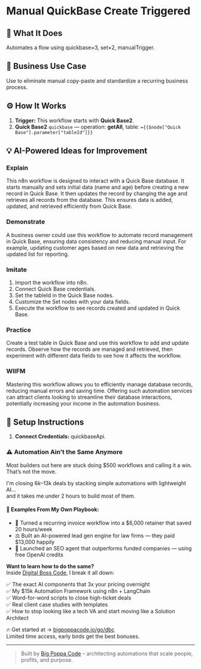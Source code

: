 # Manual QuickBase Create Triggered
  ## 🚀 What It Does
  Automates a flow using quickbase×3, set×2, manualTrigger.
  
  ## 💼 Business Use Case
  Use to eliminate manual copy-paste and standardize a recurring business process.
  
  ## ⚙️ How It Works
  1. **Trigger:** This workflow starts with **Quick Base2**.
  2. **Quick Base2** `quickbase` — operation: **getAll**, table: `={{$node["Quick Base"].parameter["tableId"]}}`
  
  ## 💡 AI-Powered Ideas for Improvement
  ### Explain
This n8n workflow is designed to interact with a Quick Base database. It starts manually and sets initial data (name and age) before creating a new record in Quick Base. It then updates the record by changing the age and retrieves all records from the database. This ensures data is added, updated, and retrieved efficiently from Quick Base.

### Demonstrate
A business owner could use this workflow to automate record management in Quick Base, ensuring data consistency and reducing manual input. For example, updating customer ages based on new data and retrieving the updated list for reporting.

### Imitate
1. Import the workflow into n8n.
2. Connect Quick Base credentials.
3. Set the tableId in the Quick Base nodes.
4. Customize the Set nodes with your data fields.
5. Execute the workflow to see records created and updated in Quick Base.

### Practice
Create a test table in Quick Base and use this workflow to add and update records. Observe how the records are managed and retrieved, then experiment with different data fields to see how it affects the workflow.

### WIIFM
Mastering this workflow allows you to efficiently manage database records, reducing manual errors and saving time. Offering such automation services can attract clients looking to streamline their database interactions, potentially increasing your income in the automation business.
  
  ## 🔧 Setup Instructions
  1. **Connect Credentials:** quickbaseApi.
  
### ⚠️ Automation Ain’t the Same Anymore

Most builders out here are stuck doing $500 workflows and calling it a win.  
That’s not the move.  

I'm closing $6k–$13k deals by stacking simple automations with lightweight AI...  
and it takes me under 2 hours to build most of them.

#### 🧠 Examples From My Own Playbook:
- 🔁 Turned a recurring invoice workflow into a $6,000 retainer that saved 20 hours/week  
- ⚖️ Built an AI-powered lead gen engine for law firms — they paid $13,000 happily  
- 🚀 Launched an SEO agent that outperforms funded companies — using free OpenAI credits  

**Want to learn how to do the same?**  
Inside [Digital Boss Code](https://bigpoppacode.io/go/dbc), I break it all down:

✅ The exact AI components that 3x your pricing overnight  
✅ My $15k Automation Framework using n8n + LangChain  
✅ Word-for-word scripts to close high-ticket deals  
✅ Real client case studies with templates  
✅ How to stop looking like a tech VA and start moving like a Solution Architect  

🔥 Get started at → [bigpoppacode.io/go/dbc](https://bigpoppacode.io/go/dbc)  
Limited time access, early birds get the best bonuses.

---
> Built by [Big Poppa Code](https://bigpoppacode.io) – architecting automations that scale people, profits, and purpose.
  